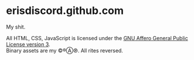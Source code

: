 # erisdiscord.github.com

My shit.

All HTML, CSS, JavaScript is licensed under the [GNU Affero General Public License version 3](LICENSE).  
Binary assets are my ©®Ⓐ℗. All rites reversed.
